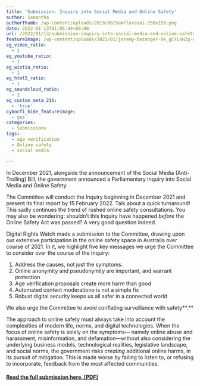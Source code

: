 ```yaml
---
title: 'Submission: Inquiry into Social Media and Online Safety'
author: Samantha
authorThumb: /wp-content/uploads/2019/08/SamFloreani-150x150.png
date: 2022-01-13T01:05:44+00:00
url: /2022/01/13/submission-inquiry-into-social-media-and-online-safety/
featureImage: /wp-content/uploads/2022/01/jeremy-bezanger-9k_gCYLoH2g-unsplash-scaled-1.jpg
eg_vimeo_ratio:
  - 1
eg_youtube_ratio:
  - 1
eg_wistia_ratio:
  - 1
eg_html5_ratio:
  - 1
eg_soundcloud_ratio:
  - 1
eg_custom_meta_216:
  - 'true'
cybocfi_hide_featureImage:
  - yes
categories:
  - Submissions
tags:
  - age verification
  - Online safety
  - social media

---
```

In December 2021, alongside the announcement of the Social Media (Anti-Trolling) Bill, the government announced a Parliamentary Inquiry into Social Media and Online Safety.

The Committee will conduct the Inquiry beginning in December 2021 and present its final report by 15 February 2022. Talk about a quick turnaround! This sadly continues the trend of rushed online safety consultations. You may also be wondering: shouldn&#8217;t this Inquiry have happened _before_ the Online Safety Act was passed? A very good question indeed.

Digital Rights Watch made a submission to the Committee, drawing upon our extensive participation in the online safety space in Australia over course of 2021. In it, we highlight five key messages we urge the Committee to consider over the course of the Inquiry:

  1. Address the causes, not just the symptoms.
  2. Online anonymity and pseudonymity are important, and warrant protection
  3. Age verification proposals create more harm than good
  4. Automated content moderationo is not a simple fix
  5. Robust digital security keeps us all safer in a connected world

We also urge the Committee to avoid conflating surveillance with safety**.**

The approach to online safety must always take into account the complexities of modern life, norms, and digital technologies. When the focus of online safety is solely on the symptoms— namely online abuse and harassment, misinformation, and defamation—without also considering the underlying business models, technological realities, legislative landscape, and social norms, the government risks _creating_ additional online harms, in its pursuit of mitigation. This is made worse by failing to listen to, or refusing to incorporate, feedback from the most affected communities.

#### [Read the full submission here. [PDF]][1]

 [1]: /wp-content/uploads/2022/01/Digital-Rights-Watch_Social-Media-and-Online-Safety-Inquiry-2022.pdf
